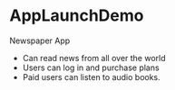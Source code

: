 # AppLaunchDemo

Newspaper App
- Can read news from all over the world
- Users can log in and purchase plans
- Paid users can listen to audio books.
